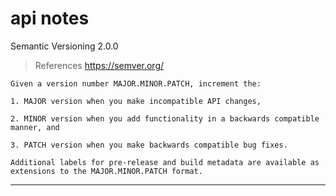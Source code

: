 # api notes

Semantic Versioning 2.0.0

> References
> <https://semver.org/>

```text
Given a version number MAJOR.MINOR.PATCH, increment the:

1. MAJOR version when you make incompatible API changes,

2. MINOR version when you add functionality in a backwards compatible manner, and

3. PATCH version when you make backwards compatible bug fixes.

Additional labels for pre-release and build metadata are available as extensions to the MAJOR.MINOR.PATCH format.
```

---
